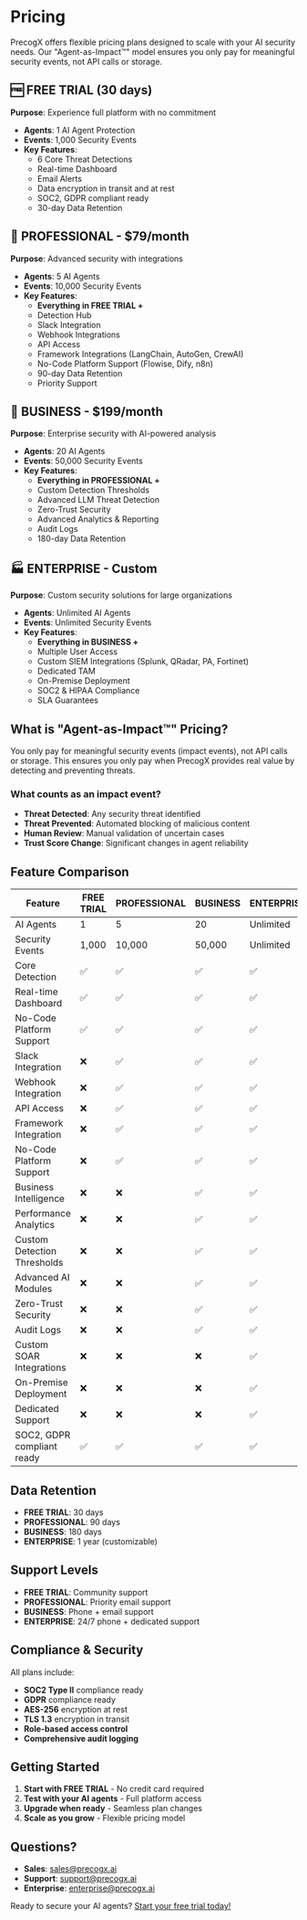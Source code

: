 # Pricing

PrecogX offers flexible pricing plans designed to scale with your AI security needs. Our "Agent-as-Impact™" model ensures you only pay for meaningful security events, not API calls or storage.

## 🆓 FREE TRIAL (30 days)

**Purpose**: Experience full platform with no commitment

- **Agents**: 1 AI Agent Protection
- **Events**: 1,000 Security Events
- **Key Features**:
  - 6 Core Threat Detections
  - Real-time Dashboard
  - Email Alerts
  - Data encryption in transit and at rest
  - SOC2, GDPR compliant ready
  - 30-day Data Retention

## 💼 PROFESSIONAL - $79/month

**Purpose**: Advanced security with integrations

- **Agents**: 5 AI Agents
- **Events**: 10,000 Security Events
- **Key Features**:
  - **Everything in FREE TRIAL +**
  - Detection Hub
  - Slack Integration
  - Webhook Integrations
  - API Access
  - Framework Integrations (LangChain, AutoGen, CrewAI)
  - No-Code Platform Support (Flowise, Dify, n8n)
  - 90-day Data Retention
  - Priority Support

## 🏢 BUSINESS - $199/month

**Purpose**: Enterprise security with AI-powered analysis

- **Agents**: 20 AI Agents
- **Events**: 50,000 Security Events
- **Key Features**:
  - **Everything in PROFESSIONAL +**
  - Custom Detection Thresholds
  - Advanced LLM Threat Detection
  - Zero-Trust Security
  - Advanced Analytics & Reporting
  - Audit Logs
  - 180-day Data Retention

## 🏭 ENTERPRISE - Custom

**Purpose**: Custom security solutions for large organizations

- **Agents**: Unlimited AI Agents
- **Events**: Unlimited Security Events
- **Key Features**:
  - **Everything in BUSINESS +**
  - Multiple User Access
  - Custom SIEM Integrations (Splunk, QRadar, PA, Fortinet)
  - Dedicated TAM
  - On-Premise Deployment
  - SOC2 & HIPAA Compliance
  - SLA Guarantees

## What is "Agent-as-Impact™" Pricing?

You only pay for meaningful security events (impact events), not API calls or storage. This ensures you only pay when PrecogX provides real value by detecting and preventing threats.

### What counts as an impact event?

- **Threat Detected**: Any security threat identified
- **Threat Prevented**: Automated blocking of malicious content
- **Human Review**: Manual validation of uncertain cases
- **Trust Score Change**: Significant changes in agent reliability

## Feature Comparison

| Feature | FREE TRIAL | PROFESSIONAL | BUSINESS | ENTERPRISE |
|---------|------------|--------------|----------|------------|
| AI Agents | 1 | 5 | 20 | Unlimited |
| Security Events | 1,000 | 10,000 | 50,000 | Unlimited |
| Core Detection | ✅ | ✅ | ✅ | ✅ |
| Real-time Dashboard | ✅ | ✅ | ✅ | ✅ |
| No-Code Platform Support | ✅ | ✅ | ✅ | ✅ |
| Slack Integration | ❌ | ✅ | ✅ | ✅ |
| Webhook Integration | ❌ | ✅ | ✅ | ✅ |
| API Access | ❌ | ✅ | ✅ | ✅ |
| Framework Integration | ❌ | ✅ | ✅ | ✅ |
| No-Code Platform Support | ❌ | ✅ | ✅ | ✅ |
| Business Intelligence | ❌ | ❌ | ✅ | ✅ |
| Performance Analytics | ❌ | ❌ | ✅ | ✅ |
| Custom Detection Thresholds | ❌ | ❌ | ✅ | ✅ |
| Advanced AI Modules | ❌ | ❌ | ✅ | ✅ |
| Zero-Trust Security | ❌ | ❌ | ✅ | ✅ |
| Audit Logs | ❌ | ❌ | ✅ | ✅ |
| Custom SOAR Integrations | ❌ | ❌ | ❌ | ✅ |
| On-Premise Deployment | ❌ | ❌ | ❌ | ✅ |
| Dedicated Support | ❌ | ❌ | ❌ | ✅ |
| SOC2, GDPR compliant ready| ✅ | ✅ | ✅ | ✅ |


## Data Retention

- **FREE TRIAL**: 30 days
- **PROFESSIONAL**: 90 days
- **BUSINESS**: 180 days
- **ENTERPRISE**: 1 year (customizable)

## Support Levels

- **FREE TRIAL**: Community support
- **PROFESSIONAL**: Priority email support
- **BUSINESS**: Phone + email support
- **ENTERPRISE**: 24/7 phone + dedicated support

## Compliance & Security

All plans include:
- **SOC2 Type II** compliance ready
- **GDPR** compliance ready
- **AES-256** encryption at rest
- **TLS 1.3** encryption in transit
- **Role-based access control**
- **Comprehensive audit logging**

## Getting Started

1. **Start with FREE TRIAL** - No credit card required
2. **Test with your AI agents** - Full platform access
3. **Upgrade when ready** - Seamless plan changes
4. **Scale as you grow** - Flexible pricing model

## Questions?

- **Sales**: sales@precogx.ai
- **Support**: support@precogx.ai
- **Enterprise**: enterprise@precogx.ai

Ready to secure your AI agents? [Start your free trial today!](https://app.precogx.ai/signup)
